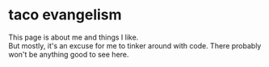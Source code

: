 # taco evangelism
This page is about me and things I like.<br>
But mostly, it's an excuse for me to tinker around with code. There probably won't be anything good to see here. 
